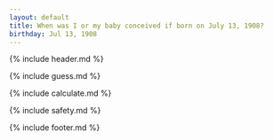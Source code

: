 ```yaml
---
layout: default
title: When was I or my baby conceived if born on July 13, 1908?
birthday: Jul 13, 1908
---
```


{% include header.md %}

{% include guess.md %}

{% include calculate.md %}

{% include safety.md %}

{% include footer.md %}



